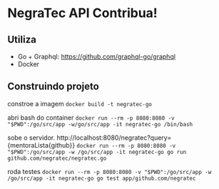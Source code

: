 # NegraTec API Contribua!

## Utiliza

- Go + Graphql: https://github.com/graphql-go/graphql
- Docker

##  Construindo projeto

constroe a imagem
`docker build -t negratec-go`

abri bash do container
`docker run --rm -p 8080:8080 -v "$PWD":/go/src/app -w/go/src/app -it negratec-go /bin/bash`

sobe o servidor. http://localhost:8080/negratec?query={mentoraLista{github}}
`docker run --rm -p 8080:8080 -v "$PWD":/go/src/app -w /go/src/app -it negratec-go go run github.com/negratec/negratec.go`

roda testes
`docker run --rm -p 8080:8080 -v "$PWD":/go/src/app -w /go/src/app -it negratec-go go test app/github.com/negratec`
